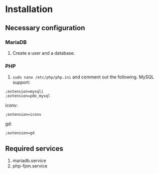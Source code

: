 # Installation
## Necessary configuration
### MariaDB
1. Create a user and a database.

### PHP
1. `sudo nano /etc/php/php.ini` and comment out the following.
MySQL support:
```
;extension=mysqli
;extension=pdo_mysql
```

iconv:
```
;extension=iconv
```

gd:
```
;extension=gd
```

## Required services
1. mariadb.service
2. php-fpm.service
